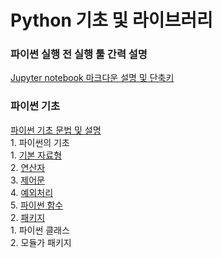 # Python 기초 및 라이브러리

### 파이썬 실행 전 실행 툴 간력 설명
[Jupyter notebook 마크다운 설명 및 단축키](./files/0.%20Jupyter%20마크%20다운%20및%20단축키.ipynb)

### 파이썬 기초
[파이썬 기초 문법 및 설명](./Python%20기초%20및%20설명.ipynb)  
    1. 파이썬의 기초  
            1. [기본 자료형](./files/1-1._Python의_기초_기본_자료형.ipynb)  
            2. [연산자](./files/1-2._Python의_기초_연산자.ipynb)  
            3. [제어문](./files/1-3._Python의_제어문.ipynb)  
            4. [예외처리](./files/1-4._Python의_예외처리.ipynb)  
            5. [파이썬 함수](./files/1-5._Python의_파이썬%20함수.ipynb)  
    2. [패키지](./files/2.패키지.ipynb)  
            1. 파이썬 클래스  
            2. 모듈가 패키지  